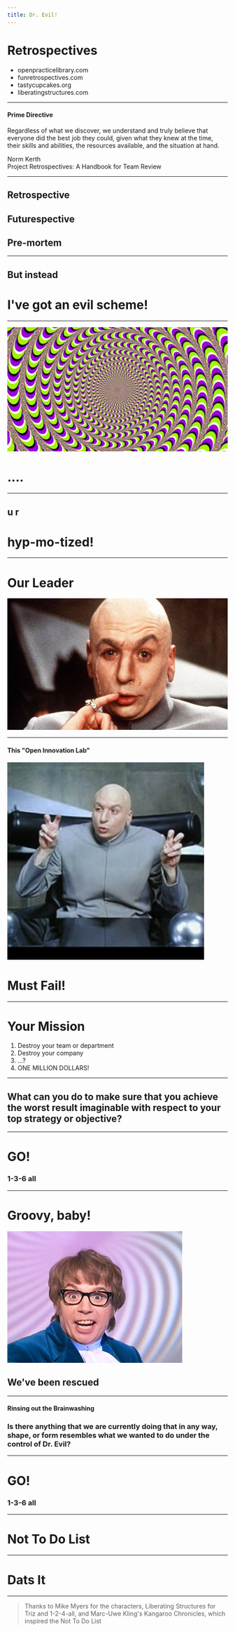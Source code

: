 ```yaml
---
title: Dr. Evil!
---
```


# Retrospectives

- openpracticelibrary.com
- funretrospectives.com
- tastycupcakes.org
- liberatingstructures.com

---

#### Prime Directive

Regardless of what we discover, we understand and truly believe that everyone
did the best job they could, given what they knew at the time, their skills and
abilities, the resources available, and the situation at hand.

Norm Kerth<br> Project Retrospectives: A Handbook for Team Review 

---

## Retrospective
## Futurespective
## Pre-mortem

---

## But instead
# I've got an evil scheme!

---

<img src="src/images/hypno.jpg">

# ....

---

## u r 
# hyp-mo-tized!

---

# Our Leader

<img src="src/images/evil1.jpg" height="300">

---

#### This "Open Innovation Lab"

<img src="src/images/evil2.jpg">


# Must Fail!

---


# Your Mission

1. Destroy your team or department
2. Destroy your company
3. ...?
4. ONE MILLION DOLLARS!

---

## What can you do to make sure that you achieve the worst result imaginable with respect to your top strategy or objective?

---

# GO!
### 1-3-6 all

---

# Groovy, baby!

<img src="src/images/powers.jpg" height="300">

## We've been rescued

---

#### Rinsing out the Brainwashing

### Is there anything that we are currently doing that in any way, shape, or form resembles what we wanted to do under the control of Dr. Evil?

---

# GO!
### 1-3-6 all

---

# Not To Do List

---

# Dats It

---

> Thanks to Mike Myers for the characters, Liberating Structures for Triz and 1-2-4-all, and Marc-Uwe Kling's Kangaroo Chronicles, which inspired the Not To Do List

